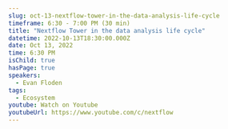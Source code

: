 ```yaml
---
slug: oct-13-nextflow-tower-in-the-data-analysis-life-cycle
timeframe: 6:30 - 7:00 PM (30 min)
title: "Nextflow Tower in the data analysis life cycle"
datetime: 2022-10-13T18:30:00.000Z
date: Oct 13, 2022
time: 6:30 PM
isChild: true
hasPage: true
speakers:
  - Evan Floden
tags:
  - Ecosystem
youtube: Watch on Youtube
youtubeUrl: https://www.youtube.com/c/nextflow
---
```


